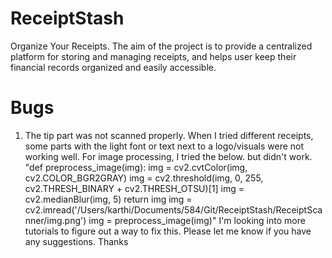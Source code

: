 # ReceiptStash
Organize Your Receipts. The aim of the project is to provide a centralized platform for storing and managing receipts, and helps user keep their financial records organized and easily accessible.

# Bugs
1. The tip part was not scanned properly. When I tried different receipts, some parts with the light font or text next to a logo/visuals were not working well. For image processing, I tried the below. but didn't work. "def preprocess_image(img): img = cv2.cvtColor(img, cv2.COLOR_BGR2GRAY) img = cv2.threshold(img, 0, 255, cv2.THRESH_BINARY + cv2.THRESH_OTSU)[1] img = cv2.medianBlur(img, 5) return img img = cv2.imread('/Users/karthi/Documents/584/Git/ReceiptStash/ReceiptScanner/img.png') img = preprocess_image(img)" I'm looking into more tutorials to figure out a way to fix this. Please let me know if you have any suggestions. Thanks



